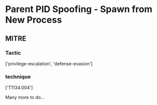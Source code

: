 # Parent PID Spoofing - Spawn from New Process

## MITRE

### Tactic
['privilege-escalation', 'defense-evasion']

### technique
['T1134.004']

Many more to do...
